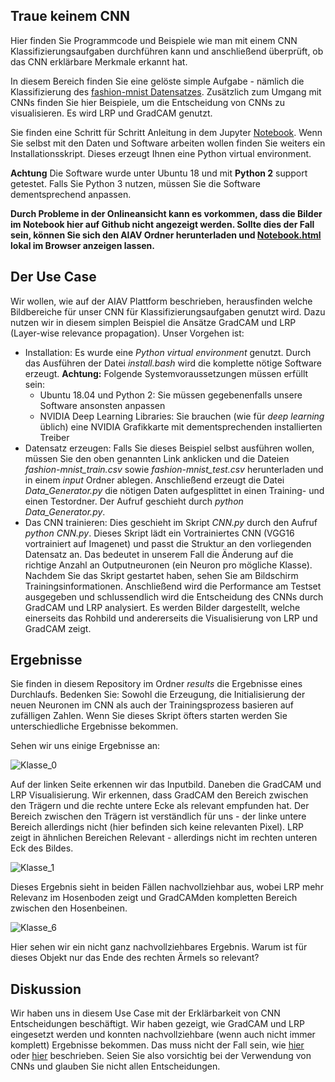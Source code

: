 ## Traue keinem CNN

Hier finden Sie Programmcode und Beispiele wie man mit einem CNN Klassifizierungsaufgaben durchführen kann und anschließend überprüft, ob das CNN erklärbare Merkmale erkannt hat.

In diesem Bereich finden Sie eine gelöste simple Aufgabe - nämlich die Klassifizierung des [fashion-mnist Datensatzes](https://github.com/zalandoresearch/fashion-mnist). Zusätzlich zum Umgang mit CNNs finden Sie hier Beispiele, um die Entscheidung von CNNs zu visualisieren. Es wird LRP und GradCAM genutzt.

Sie finden eine Schritt für Schritt Anleitung in dem Jupyter [Notebook](Notebook.ipynb). Wenn Sie selbst mit den Daten und Software arbeiten wollen finden Sie weiters ein Installationsskript. Dieses erzeugt Ihnen eine Python virtual environment.

**Achtung** Die Software wurde unter Ubuntu 18 und mit **Python 2** support getestet. Falls Sie Python 3 nutzen, müssen Sie die Software dementsprechend anpassen.

__Durch Probleme in der Onlineansicht kann es vorkommen, dass die Bilder im Notebook hier auf Github nicht angezeigt werden. Sollte dies der Fall sein, können Sie sich den AIAV Ordner herunterladen und [Notebook.html](Notebook.html) lokal im Browser anzeigen lassen.__

## Der Use Case

Wir wollen, wie auf der AIAV Plattform beschrieben, herausfinden welche Bildbereiche für unser CNN für Klassifizierungsaufgaben genutzt wird. Dazu nutzen wir in diesem simplen Beispiel die Ansätze GradCAM und LRP (Layer-wise relevance propagation). Unser Vorgehen ist:

- Installation: Es wurde eine *Python virtual environment* genutzt. Durch das Ausführen der Datei *install.bash* wird die komplette nötige Software erzeugt. **Achtung:** Folgende Systemvoraussetzungen müssen erfüllt sein:
    - Ubuntu 18.04 und Python 2: Sie müssen gegebenenfalls unsere Software ansonsten anpassen
    - NVIDIA Deep Learning Libraries: Sie brauchen (wie für *deep learning* üblich) eine NVIDIA Grafikkarte mit dementsprechenden installierten Treiber
- Datensatz erzeugen: Falls Sie dieses Beispiel selbst ausführen wollen, müssen Sie den oben genannten Link anklicken und die Dateien *fashion-mnist_train.csv* sowie *fashion-mnist_test.csv* herunterladen und in einem *input* Ordner ablegen. Anschließend erzeugt die Datei *Data_Generator.py* die nötigen Daten aufgesplittet in einen Training- und einen Testordner. Der Aufruf geschieht durch *python Data_Generator.py*. 
- Das CNN trainieren: Dies geschieht im Skript *CNN.py* durch den Aufruf *python CNN.py*. Dieses Skript lädt ein Vortrainiertes CNN (VGG16 vortrainiert auf Imagenet) und passt die Struktur an den vorliegenden Datensatz an. Das bedeutet in unserem Fall die Änderung auf die richtige Anzahl an Outputneuronen (ein Neuron pro mögliche Klasse). Nachdem Sie das Skript gestartet haben, sehen Sie am Bildschirm Trainingsinformationen. Anschließend wird die Performance am Testset ausgegeben und schlussendlich wird die Entscheidung des CNNs durch GradCAM und LRP analysiert. Es werden Bilder dargestellt, welche einerseits das Rohbild und andererseits die Visualisierung von LRP und GradCAM zeigt.

## Ergebnisse 

Sie finden in diesem Repository im Ordner *results* die Ergebnisse eines Durchlaufs. Bedenken Sie: Sowohl die Erzeugung, die Initialisierung der neuen Neuronen im CNN als auch der Trainingsprozess basieren auf zufälligen Zahlen. Wenn Sie dieses Skript öfters starten werden Sie unterschiedliche Ergebnisse bekommen.

Sehen wir uns einige Ergebnisse an:

![Klasse_0](results/output_14_0.png)

Auf der linken Seite erkennen wir das Inputbild. Daneben die GradCAM und LRP Visualisierung. Wir erkennen, dass GradCAM den Bereich zwischen den Trägern und die rechte untere Ecke als relevant empfunden hat. Der Bereich zwischen den Trägern ist verständlich für uns - der linke untere Bereich allerdings nicht (hier befinden sich keine relevanten Pixel). LRP zeigt in ähnlichen Bereichen Relevant - allerdings nicht im rechten unteren Eck des Bildes.

![Klasse_1](results/output_14_1.png)

Dieses Ergebnis sieht in beiden Fällen nachvollziehbar aus, wobei LRP mehr Relevanz im Hosenboden zeigt und GradCAMden kompletten Bereich zwischen den Hosenbeinen.

![Klasse_6](results/output_14_6.png)

Hier sehen wir ein nicht ganz nachvollziehbares Ergebnis. Warum ist für dieses Objekt nur das Ende des rechten Ärmels so relevant?

## Diskussion

Wir haben uns in diesem Use Case mit der Erklärbarkeit von CNN Entscheidungen beschäftigt. Wir haben gezeigt, wie GradCAM und LRP eingesetzt werden und konnten nachvollziehbare (wenn auch nicht immer komplett) Ergebnisse bekommen. Das muss nicht der Fall sein, wie [hier](https://www.nature.com/articles/s41467-019-08987-4.pdf) oder [hier](https://journals.plos.org/plosone/article/comments?id=10.1371/journal.pone.0249593) beschrieben. Seien Sie also vorsichtig bei der Verwendung von CNNs und glauben Sie nicht allen Entscheidungen.
